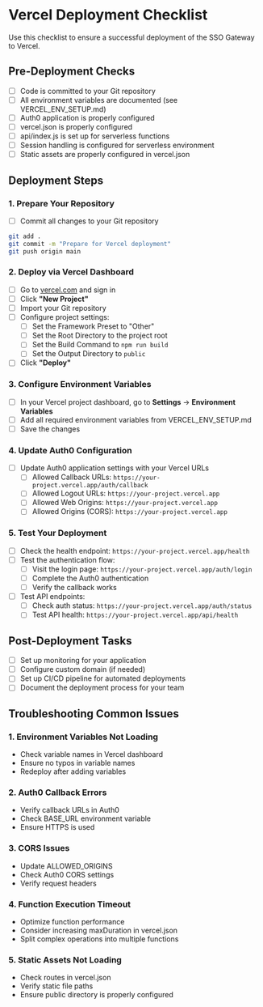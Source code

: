 # Vercel Deployment Checklist

Use this checklist to ensure a successful deployment of the SSO Gateway to Vercel.

## Pre-Deployment Checks

- [ ] Code is committed to your Git repository
- [ ] All environment variables are documented (see VERCEL_ENV_SETUP.md)
- [ ] Auth0 application is properly configured
- [ ] vercel.json is properly configured
- [ ] api/index.js is set up for serverless functions
- [ ] Session handling is configured for serverless environment
- [ ] Static assets are properly configured in vercel.json

## Deployment Steps

### 1. Prepare Your Repository

- [ ] Commit all changes to your Git repository
```bash
git add .
git commit -m "Prepare for Vercel deployment"
git push origin main
```

### 2. Deploy via Vercel Dashboard

- [ ] Go to [vercel.com](https://vercel.com) and sign in
- [ ] Click **"New Project"**
- [ ] Import your Git repository
- [ ] Configure project settings:
  - [ ] Set the Framework Preset to "Other"
  - [ ] Set the Root Directory to the project root
  - [ ] Set the Build Command to `npm run build`
  - [ ] Set the Output Directory to `public`
- [ ] Click **"Deploy"**

### 3. Configure Environment Variables

- [ ] In your Vercel project dashboard, go to **Settings** → **Environment Variables**
- [ ] Add all required environment variables from VERCEL_ENV_SETUP.md
- [ ] Save the changes

### 4. Update Auth0 Configuration

- [ ] Update Auth0 application settings with your Vercel URLs
  - [ ] Allowed Callback URLs: `https://your-project.vercel.app/auth/callback`
  - [ ] Allowed Logout URLs: `https://your-project.vercel.app`
  - [ ] Allowed Web Origins: `https://your-project.vercel.app`
  - [ ] Allowed Origins (CORS): `https://your-project.vercel.app`

### 5. Test Your Deployment

- [ ] Check the health endpoint: `https://your-project.vercel.app/health`
- [ ] Test the authentication flow:
  - [ ] Visit the login page: `https://your-project.vercel.app/auth/login`
  - [ ] Complete the Auth0 authentication
  - [ ] Verify the callback works
- [ ] Test API endpoints:
  - [ ] Check auth status: `https://your-project.vercel.app/auth/status`
  - [ ] Test API health: `https://your-project.vercel.app/api/health`

## Post-Deployment Tasks

- [ ] Set up monitoring for your application
- [ ] Configure custom domain (if needed)
- [ ] Set up CI/CD pipeline for automated deployments
- [ ] Document the deployment process for your team

## Troubleshooting Common Issues

### 1. Environment Variables Not Loading

- Check variable names in Vercel dashboard
- Ensure no typos in variable names
- Redeploy after adding variables

### 2. Auth0 Callback Errors

- Verify callback URLs in Auth0
- Check BASE_URL environment variable
- Ensure HTTPS is used

### 3. CORS Issues

- Update ALLOWED_ORIGINS
- Check Auth0 CORS settings
- Verify request headers

### 4. Function Execution Timeout

- Optimize function performance
- Consider increasing maxDuration in vercel.json
- Split complex operations into multiple functions

### 5. Static Assets Not Loading

- Check routes in vercel.json
- Verify static file paths
- Ensure public directory is properly configured
